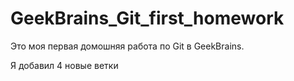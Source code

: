 # GeekBrains_Git_first_homework

Это моя первая домошняя работа по Git в GeekBrains.

Я добавил 4 новые ветки
